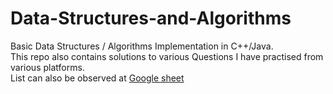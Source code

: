 # Data-Structures-and-Algorithms
Basic Data Structures / Algorithms Implementation in C++/Java. <br />
This repo also contains solutions to various Questions I have practised from various platforms.<br />
List can also be observed at [Google sheet](https://docs.google.com/spreadsheets/d/1nGntAJE2qoAgJzy7CEewsQY2-ELKhCF5oU9yCetjsrU/edit?usp=sharing)
